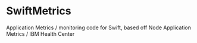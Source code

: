 # SwiftMetrics
Application Metrics / monitoring code for Swift, based off Node Application Metrics / IBM Health Center
